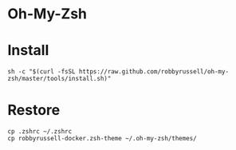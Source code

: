 # Oh-My-Zsh

# Install

```
sh -c "$(curl -fsSL https://raw.github.com/robbyrussell/oh-my-zsh/master/tools/install.sh)"
```

# Restore
```
cp .zshrc ~/.zshrc
cp robbyrussell-docker.zsh-theme ~/.oh-my-zsh/themes/
```

